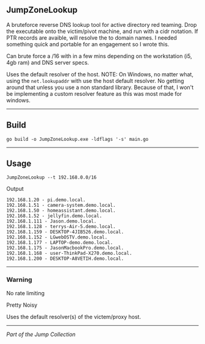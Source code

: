 JumpZoneLookup
---
A bruteforce reverse DNS lookup tool for active directory red teaming. Drop the executable onto the victim/pivot machine, and run with a cidr notation. If PTR records are avaible, will resolve the to domain names. I needed something quick and portable for an engagement so I wrote this.

Can brute force a /16 with in a few mins depending on the workstation (i5, 4gb ram) and DNS server specs.

Uses the default resolver of the host. NOTE: On Windows, no matter what, using the `net.lookupaddr` with use the host default resolver. No getting around that unless you use a non standard library. Because of that, I won't be implementing a custom resolver feature as this was most made for windows.

---

Build
---
```
go build -o JumpZoneLookup.exe -ldflags '-s' main.go 
```
---

## Usage
```
JumpZoneLookup --t 192.168.0.0/16
```

Output
```
192.168.1.20 - pi.demo.local.
192.168.1.51 - camera-system.demo.local.
192.168.1.50 - homeassistant.demo.local.
192.168.1.52 - jellyfin.demo.local.
192.168.1.111 - Jason.demo.local.
192.168.1.128 - terrys-Air-5.demo.local.
192.168.1.159 - DESKTOP-4JIB526.demo.local.
192.168.1.152 - LGwebOSTV.demo.local.
192.168.1.177 - LAPTOP-demo.demo.local.
192.168.1.175 - JasonMacbookPro.demo.local.
192.168.1.168 - user-ThinkPad-X270.demo.local.
192.168.1.200 - DESKTOP-A8VETIH.demo.local.
```

---
### Warning
No rate limiting

Pretty Noisy

Uses the default resolver(s) of the victem/proxy host.

----

*Part of the Jump Collection*

